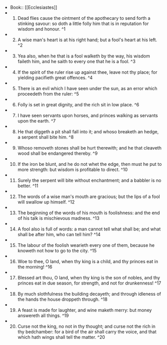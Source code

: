 - Book:: [[Ecclesiastes]]
- 1. Dead flies cause the ointment of the apothecary to send forth a stinking savour: so doth a little folly him that is in reputation for wisdom and honour. ^1
- 2. A wise man's heart is at his right hand; but a fool's heart at his left. ^2
- 3. Yea also, when he that is a fool walketh by the way, his wisdom faileth him, and he saith to every one that he is a fool. ^3
- 4. If the spirit of the ruler rise up against thee, leave not thy place; for yielding pacifieth great offences. ^4
- 5. There is an evil which I have seen under the sun, as an error which proceedeth from the ruler: ^5
- 6. Folly is set in great dignity, and the rich sit in low place. ^6
- 7. I have seen servants upon horses, and princes walking as servants upon the earth. ^7
- 8. He that diggeth a pit shall fall into it; and whoso breaketh an hedge, a serpent shall bite him. ^8
- 9. Whoso removeth stones shall be hurt therewith; and he that cleaveth wood shall be endangered thereby. ^9
- 10. If the iron be blunt, and he do not whet the edge, then must he put to more strength: but wisdom is profitable to direct. ^10
- 11. Surely the serpent will bite without enchantment; and a babbler is no better. ^11
- 12. The words of a wise man's mouth are gracious; but the lips of a fool will swallow up himself. ^12
- 13. The beginning of the words of his mouth is foolishness: and the end of his talk is mischievous madness. ^13
- 14. A fool also is full of words: a man cannot tell what shall be; and what shall be after him, who can tell him? ^14
- 15. The labour of the foolish wearieth every one of them, because he knoweth not how to go to the city. ^15
- 16. Woe to thee, O land, when thy king is a child, and thy princes eat in the morning! ^16
- 17. Blessed art thou, O land, when thy king is the son of nobles, and thy princes eat in due season, for strength, and not for drunkenness! ^17
- 18. By much slothfulness the building decayeth; and through idleness of the hands the house droppeth through. ^18
- 19. A feast is made for laughter, and wine maketh merry: but money answereth all things. ^19
- 20. Curse not the king, no not in thy thought; and curse not the rich in thy bedchamber: for a bird of the air shall carry the voice, and that which hath wings shall tell the matter. ^20
